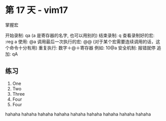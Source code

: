 # 第 17 天 - vim17

掌握宏

开始录制: qa (a 是寄存器的名字, 也可以用别的)
结束录制: q
查看录制好的宏: :reg a
使用: @a
调用最后一次执行的宏: @@ (对于某个宏需要连续调用的话，这个命令十分有用)
重复执行: 数字＋@＋寄存器 例如: 10@a
安全机制: 报错就停
追加: qA

## 练习

1) One
2) Two
3) Three
4) Four
5) Four


hahaha
hahaha
hahaha
hahaha
hahaha
hahaha
hahaha
hahaha
hahaha